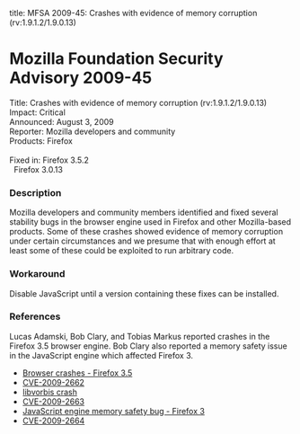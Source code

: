 title: MFSA 2009-45: Crashes with evidence of memory corruption (rv:1.9.1.2/1.9.0.13)

<h1>Mozilla Foundation Security Advisory 2009-45</h1>

<p>
<span class="label">Title:</span>      Crashes with evidence of memory corruption (rv:1.9.1.2/1.9.0.13)<br/>
<span class="label">Impact:</span>     Critical<br/>
<span class="label">Announced:</span>  August 3, 2009<br/>
<span class="label">Reporter:</span>   Mozilla developers and community<br/>
<span class="label">Products:</span>   Firefox<br/>
<br/>
<span class="label">Fixed in:</span>   Firefox 3.5.2<br/>
<span class="label">&#160;</span>      Firefox 3.0.13<br/>
</p>


<h3>Description</h3>

<p>Mozilla developers and community members identified and fixed
several stability bugs in the browser engine used in Firefox and other
Mozilla-based products. Some of these crashes showed evidence of
memory corruption under certain circumstances and we presume that with
enough effort at least some of these could be exploited to run
arbitrary code.</p>

<h3>Workaround</h3>

<p>Disable JavaScript until a version containing these fixes can be
installed.</p>

<h3>References</h3>

<p>Lucas Adamski, Bob Clary, and Tobias Markus reported crashes in the
Firefox 3.5 browser engine.  Bob Clary also reported a memory safety issue
in the JavaScript engine which affected Firefox 3.</p>

<ul>
  <li><a href="https://bugzilla.mozilla.org/buglist.cgi?bug_id=503144,502832">Browser crashes - Firefox 3.5</a></li>
  <li><a class="ex-ref" href="http://cve.mitre.org/cgi-bin/cvename.cgi?name=CVE-2009-2662">CVE-2009-2662</a></li>
  <li><a href="https://bugzilla.mozilla.org/show_bug.cgi?id=500254">libvorbis crash</a></li>
  <li><a class="ex-ref" href="http://cve.mitre.org/cgi-bin/cvename.cgi?name=CVE-2009-2663">CVE-2009-2663</a></li>
  <li><a href="https://bugzilla.mozilla.org/show_bug.cgi?id=501270">JavaScript engine memory safety bug - Firefox 3</a></li>
  <li><a class="ex-ref" href="http://cve.mitre.org/cgi-bin/cvename.cgi?name=CVE-2009-2664">CVE-2009-2664</a></li>
</ul>




